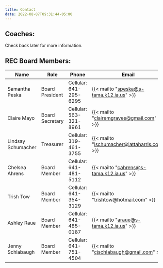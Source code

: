 ```yaml
---
title: Contact
date: 2022-08-07T09:31:44-05:00
---
```


<!--This is a stupid, but apparently necessary file.  It's stupid because this content is not displayed anywhere on the site, but the file is necessary just to make sure the `contact` page exists./-->

## Coaches:

Check back later for more information.

## REC Board Members:

| Name | Role | Phone | Email |
| ---  | ---  | ---   | ---   |
| Samantha Peska | Board President | Cellular: 641-295-6295 | {{< mailto "speska@s-tama.k12.ia.us" >}} |
| Claire Mayo | Board Secretary | Cellular: 563-321-8961 | {{< mailto "clairemgraves@gmail.com" >}} |
| Lindsay Schumacher | Treasurer | Cellular: 319-461-3755 | {{< mailto "lschumacher@lattaharris.com" >}} |
| Chelsea Ahrens | Board Member | Cellular: 641-481-5112 | {{< mailto "cahrens@s-tama.k12.ia.us" >}} |
| Trish Tow | Board Member | Cellular: 641-354-3129 | {{< mailto "trishtow@hotmail.com" >}} |
| Ashley Raue | Board Member | Cellular: 641-485-0187 | {{< mailto "araue@s-tama.k12.ia.us" >}} |
| Jenny Schlabaugh | Board Member | Cellular: 641-751-4504 | {{< mailto "cjschlabaugh@gmail.com" >}} |